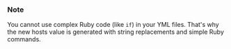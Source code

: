 


### Note

You cannot use complex Ruby code (like `if`) in your YML files. That's why the new hosts value is generated with string replacements and simple Ruby commands.



